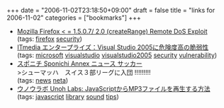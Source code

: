 +++
date = "2006-11-02T23:18:50+09:00"
draft = false
title = "links for 2006-11-02"
categories = ["bookmarks"]
+++

<ul class="delicious">
	<li>
		<div class="delicious-link"><a href="http://www.milw0rm.com/exploits/2695">Mozilla Firefox < = 1.5.0.7/ 2.0 (createRange) Remote DoS Exploit</a></div>
		<div class="delicious-tags">(tags: <a href="http://del.icio.us/nobu666/firefox">firefox</a> <a href="http://del.icio.us/nobu666/security">security</a>)</div>
	</li>
	<li>
		<div class="delicious-link"><a href="http://www.itmedia.co.jp/enterprise/articles/0611/01/news099.html">ITmedia エンタープライズ：Visual Studio 2005に危険度高の脆弱性</a></div>
		<div class="delicious-tags">(tags: <a href="http://del.icio.us/nobu666/microsoft">microsoft</a> <a href="http://del.icio.us/nobu666/visualstudio">visualstudio</a> <a href="http://del.icio.us/nobu666/visualstudio2005">visualstudio2005</a> <a href="http://del.icio.us/nobu666/security">security</a> <a href="http://del.icio.us/nobu666/vulnerability">vulnerability</a>)</div>
	</li>
	<li>
		<div class="delicious-link"><a href="http://www.sponichi.co.jp/soccer/news/2006/11/02/11.html">スポニチ Sponichi Annex ニュース サッカー</a></div>
		<div class="delicious-extended">>シューマッハ　スイス３部リーグに入団
!!!!!!!!!</div>
		<div class="delicious-tags">(tags: <a href="http://del.icio.us/nobu666/news">news</a> <a href="http://del.icio.us/nobu666/neta">neta</a>)</div>
	</li>
	<li>
		<div class="delicious-link"><a href="http://labs.unoh.net/2006/11/javascriptmp3.html">ウノウラボ Unoh Labs: JavaScriptからMP3ファイルを再生する方法</a></div>
		<div class="delicious-tags">(tags: <a href="http://del.icio.us/nobu666/javascript">javascript</a> <a href="http://del.icio.us/nobu666/library">library</a> <a href="http://del.icio.us/nobu666/sound">sound</a> <a href="http://del.icio.us/nobu666/tips">tips</a>)</div>
	</li>
</ul>

